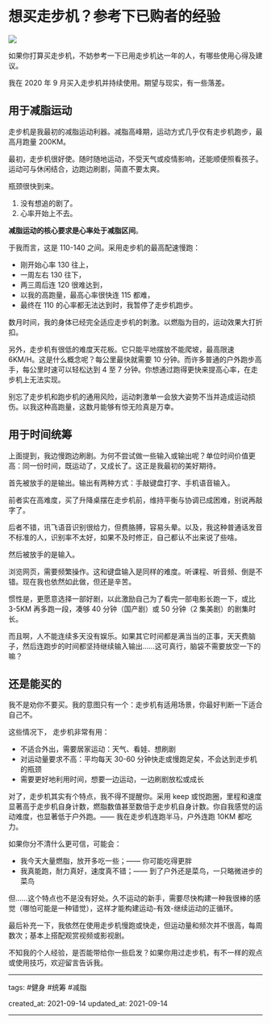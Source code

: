 # 想买走步机？参考下已购者的经验

![](https://i.xue.cn/d4c6123.jpg)

如果你打算买走步机，不妨参考一下已用走步机达一年的人，有哪些使用心得及建议。

我在 2020 年 9 月买入走步机并持续使用。期望与现实，有一些落差。

## 用于减脂运动

走步机是我最初的减脂运动利器。减脂高峰期，运动方式几乎仅有走步机跑步，最高月跑量 200KM。

最初，走步机很好使。随时随地运动，不受天气或疫情影响，还能顺便照看孩子。运动可与休闲结合，边跑边刷剧，简直不要太爽。

瓶颈很快到来。

1. 没有想追的剧了。
2. 心率开始上不去。

**减脂运动的核心要求是心率处于减脂区间**。

于我而言，这是 110-140 之间。采用走步机的最高配速慢跑：

- 刚开始心率 130 往上，
- 一周左右 130 往下，
- 两三周后连 120 很难达到，
- 以我的高跑量，最高心率很快连 115 都难，
- 最终在 110 的心率都无法达到时，我暂停了走步机跑步。

数月时间，我的身体已经完全适应走步机的刺激。以燃脂为目的，运动效果大打折扣。

另外，走步机有很低的难度天花板。它只能平地摆放不能爬坡，最高限速 6KM/H。这是什么概念呢？每公里最快就需要 10 分钟。而许多普通的户外跑步高手，每公里时速可以轻松达到 4 至 7 分钟。你想通过跑得更快来提高心率，在走步机上无法实现。

别忘了走步机和跑步机的通用风险，运动刺激单一会放大姿势不当并造成运动损伤。以我这种高跑量，这数月能够有惊无险真是万幸。

## 用于时间统筹

上面提到，我边慢跑边刷剧。为何不尝试做一些输入或输出呢？单位时间价值更高：同一份时间，既运动了，又成长了。这正是我最初的美好期待。

首先被放手的是输出。输出有两种方式：手敲键盘打字、手机语音输入。

前者实在高难度，买了升降桌摆在走步机前，维持平衡与协调已成困难，别说再敲字了。

后者不错，讯飞语音识别很给力，但费胳膊，容易头晕。以及，我这种普通话发音不标准的人，识别率不太好，如果不及时修正，自己都认不出来说了些啥。

然后被放手的是输入。

浏览网页，需要频繁操作。这和键盘输入是同样的难度。听课程、听音频、倒是不错。现在我也依然如此做，但还是辛苦。

惯性是，更愿意选择一部好剧，以此激励自己为了看完一部电影长跑一下，或比 3-5KM 再多跑一段，凑够 40 分钟（国产剧）或 50 分钟（2 集美剧）的剧集时长。

而且啊，人不能连续多天没有娱乐。如果其它时间都是满当当的正事，天天费脑子，然后连跑步的时间都坚持继续输入输出……这可真行，脑袋不需要放空一下的嘛？

## 还是能买的

我不是劝你不要买。我的意图只有一个：走步机有适用场景，你最好判断一下适合自己不。

这些情况下， 走步机非常有用：

- 不适合外出，需要居家运动：天气、看娃、想刷剧
- 对运动量要求不高：平均每天 30-60 分钟快走或慢跑足矣，不会达到走步机的瓶颈
- 需要更好地利用时间，想要一边运动，一边刷剧放松或成长

对了，走步机其实有个特点，我不得不提醒你。采用 keep 或悦跑圈，里程和速度显著高于走步机自身计数，燃脂数值甚至数倍于走步机自身计数。你自我感觉的运动难度，也显著低于户外跑。—— 我在走步机连跑半马，户外连跑 10KM 都吃力。

如果你分不清什么更可信，可能会：

- 我今天大量燃脂，放开多吃一些；—— 你可能吃得更胖
- 我真能跑，耐力真好，速度真不错；—— 到了户外还是菜鸟，一只略微进步的菜鸟

但……这个特点也不是没有好处。久不运动的新手，需要尽快构建一种我很棒的感觉（哪怕可能是一种错觉），这样才能构建运动-有效-继续运动的正循环。

最后补充一下，我依然在使用走步机慢跑或快走，但运动量和频次并不很高，每周数次；基本上搭配观赏视频或影视剧。

不知我的个人经验，是否能带给你一些启发？如果你用过走步机，有不一样的观点或使用技巧，欢迎留言告诉我。

---

tags: #健身  #统筹  #减脂

created_at: 2021-09-14
updated_at: 2021-09-14

---
